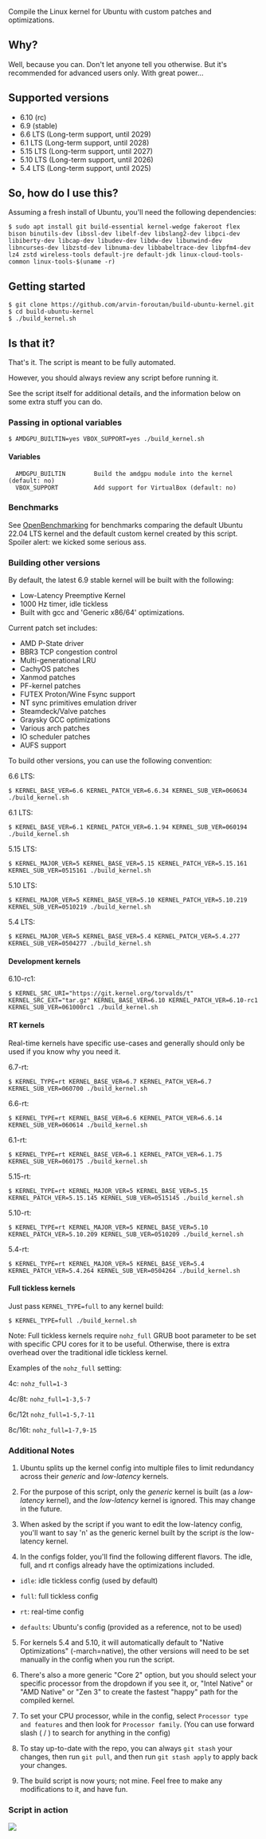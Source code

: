 Compile the Linux kernel for Ubuntu with custom patches and optimizations.

## Why?

Well, because you can. Don't let anyone tell you otherwise. But it's recommended for advanced users only. With great power...

## Supported versions

- 6.10 (rc)
- 6.9 (stable)
- 6.6 LTS (Long-term support, until 2029)
- 6.1 LTS (Long-term support, until 2028)
- 5.15 LTS (Long-term support, until 2027)
- 5.10 LTS (Long-term support, until 2026)
- 5.4 LTS (Long-term support, until 2025)

## So, how do I use this?

Assuming a fresh install of Ubuntu, you'll need the following dependencies:

```console
$ sudo apt install git build-essential kernel-wedge fakeroot flex bison binutils-dev libssl-dev libelf-dev libslang2-dev libpci-dev libiberty-dev libcap-dev libudev-dev libdw-dev libunwind-dev libncurses-dev libzstd-dev libnuma-dev libbabeltrace-dev libpfm4-dev lz4 zstd wireless-tools default-jre default-jdk linux-cloud-tools-common linux-tools-$(uname -r)

```

## Getting started

```console
$ git clone https://github.com/arvin-foroutan/build-ubuntu-kernel.git
$ cd build-ubuntu-kernel
$ ./build_kernel.sh
```

## Is that it?

That's it. The script is meant to be fully automated.

However, you should always review any script before running it.

See the script itself for additional details, and the information below on some extra stuff you can do.

### Passing in optional variables

```console
$ AMDGPU_BUILTIN=yes VBOX_SUPPORT=yes ./build_kernel.sh
```

#### Variables

```console
  AMDGPU_BUILTIN		Build the amdgpu module into the kernel (default: no)
  VBOX_SUPPORT			Add support for VirtualBox (default: no)
```

### Benchmarks

See [OpenBenchmarking](https://openbenchmarking.org/result/2406165-NE-OSBENCHTE40&sgm=1&ppt=D&shm=1&sgm=1&ppt=D)
for benchmarks comparing the default Ubuntu 22.04 LTS kernel and the default custom kernel created by this script.
Spoiler alert: we kicked some serious ass.

### Building other versions

By default, the latest 6.9 stable kernel will be built with the following:

- Low-Latency Preemptive Kernel
- 1000 Hz timer, idle tickless
- Built with gcc and 'Generic x86/64' optimizations.

Current patch set includes:

 - AMD P-State driver
 - BBR3 TCP congestion control
 - Multi-generational LRU
 - CachyOS patches
 - Xanmod patches
 - PF-kernel patches
 - FUTEX Proton/Wine Fsync support
 - NT sync primitives emulation driver
 - Steamdeck/Valve patches
 - Graysky GCC optimizations
 - Various arch patches
 - IO scheduler patches
 - AUFS support

To build other versions, you can use the following convention:

6.6 LTS:

```console
$ KERNEL_BASE_VER=6.6 KERNEL_PATCH_VER=6.6.34 KERNEL_SUB_VER=060634 ./build_kernel.sh
```

6.1 LTS:

```console
$ KERNEL_BASE_VER=6.1 KERNEL_PATCH_VER=6.1.94 KERNEL_SUB_VER=060194 ./build_kernel.sh
```

5.15 LTS:

```console
$ KERNEL_MAJOR_VER=5 KERNEL_BASE_VER=5.15 KERNEL_PATCH_VER=5.15.161 KERNEL_SUB_VER=0515161 ./build_kernel.sh
```

5.10 LTS:

```console
$ KERNEL_MAJOR_VER=5 KERNEL_BASE_VER=5.10 KERNEL_PATCH_VER=5.10.219 KERNEL_SUB_VER=0510219 ./build_kernel.sh
```

5.4 LTS:

```console
$ KERNEL_MAJOR_VER=5 KERNEL_BASE_VER=5.4 KERNEL_PATCH_VER=5.4.277 KERNEL_SUB_VER=0504277 ./build_kernel.sh
```

#### Development kernels

6.10-rc1:

```console
$ KERNEL_SRC_URI="https://git.kernel.org/torvalds/t" KERNEL_SRC_EXT="tar.gz" KERNEL_BASE_VER=6.10 KERNEL_PATCH_VER=6.10-rc1 KERNEL_SUB_VER=061000rc1 ./build_kernel.sh
```

#### RT kernels

Real-time kernels have specific use-cases and generally should only be used if you know why you need it.

6.7-rt:

```console
$ KERNEL_TYPE=rt KERNEL_BASE_VER=6.7 KERNEL_PATCH_VER=6.7 KERNEL_SUB_VER=060700 ./build_kernel.sh
```

6.6-rt:

```console
$ KERNEL_TYPE=rt KERNEL_BASE_VER=6.6 KERNEL_PATCH_VER=6.6.14 KERNEL_SUB_VER=060614 ./build_kernel.sh
```

6.1-rt:

```console
$ KERNEL_TYPE=rt KERNEL_BASE_VER=6.1 KERNEL_PATCH_VER=6.1.75 KERNEL_SUB_VER=060175 ./build_kernel.sh
```

5.15-rt:

```console
$ KERNEL_TYPE=rt KERNEL_MAJOR_VER=5 KERNEL_BASE_VER=5.15 KERNEL_PATCH_VER=5.15.145 KERNEL_SUB_VER=0515145 ./build_kernel.sh
```

5.10-rt:

```console
$ KERNEL_TYPE=rt KERNEL_MAJOR_VER=5 KERNEL_BASE_VER=5.10 KERNEL_PATCH_VER=5.10.209 KERNEL_SUB_VER=0510209 ./build_kernel.sh
```

5.4-rt:

```console
$ KERNEL_TYPE=rt KERNEL_MAJOR_VER=5 KERNEL_BASE_VER=5.4 KERNEL_PATCH_VER=5.4.264 KERNEL_SUB_VER=0504264 ./build_kernel.sh
```

#### Full tickless kernels

Just pass `KERNEL_TYPE=full` to any kernel build:

```console
$ KERNEL_TYPE=full ./build_kernel.sh
```

Note: Full tickless kernels require `nohz_full` GRUB boot parameter to be set with specific CPU cores for it to be useful. Otherwise, there is extra overhead over the traditional idle tickless kernel. 

Examples of the `nohz_full` setting:

4c: `nohz_full=1-3`

4c/8t: `nohz_full=1-3,5-7`

6c/12t `nohz_full=1-5,7-11`

8c/16t: `nohz_full=1-7,9-15`

### Additional Notes

1. Ubuntu splits up the kernel config into multiple files to limit redundancy across their *generic* and *low-latency* kernels.

2. For the purpose of this script, only the *generic* kernel is built (as a *low-latency* kernel), and the *low-latency* kernel is ignored. This may change in the future.

3. When asked by the script if you want to edit the low-latency config, you'll want to say 'n' as the generic kernel built by the script *is* the low-latency kernel.

4. In the configs folder, you'll find the following different flavors. The idle, full, and rt configs already have the optimizations included.

 - `idle`: idle tickless config (used by default)

 - `full`: full tickless config

 - `rt`: real-time config
 
 - `defaults`: Ubuntu's config (provided as a reference, not to be used)
 
5. For kernels 5.4 and 5.10, it will automatically default to "Native Optimizations" (-march=native), the other versions will need to be set manually in the config when you run the script. 

6. There's also a more generic "Core 2" option, but you should select your specific processor from the dropdown if you see it, or, "Intel Native" or "AMD Native" or "Zen 3" to create the fastest "happy" path for the compiled kernel.

7. To set your CPU processor, while in the config, select `Processor type and features` and then look for `Processor family`. (You can use forward slash ( / ) to search for anything in the config)

8. To stay up-to-date with the repo, you can always `git stash` your changes, then run `git pull`, and then run `git stash apply` to apply back your changes.

9. The build script is now yours; not mine. Feel free to make any modifications to it, and have fun.

### Script in action

![](https://i.imgur.com/1ByFhHi.gif)
